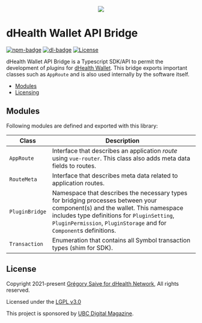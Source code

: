 
<p align="center"><img src="https://dhealth.network/wp-content/uploads/2021/01/dHealth-Network-Logo-color-change.png"></p>

# dHealth Wallet API Bridge

[![npm-badge][npm-badge]][npm-url]
[![dl-badge][dl-badge]][npm-url]
[![License](https://img.shields.io/badge/License-LGPL%203.0%20only-blue.svg)](https://opensource.org/licenses/LGPL-3.0)

dHealth Wallet API Bridge is a Typescript SDK/API to permit the development of *plugins* for [dHealth Wallet][parent-url]. This bridge exports important classes such as `AppRoute` and is also used internally by the software itself.

- [Modules](#modules)
- [Licensing](#license)

## Modules

Following modules are defined and exported with this library:

| Class | Description |
| --- | --- |
| `AppRoute` | Interface that describes an application *route* using `vue-router`. This class also adds meta data fields to routes. |
| `RouteMeta` | Interface that describes meta data related to application routes. |
| `PluginBridge` | Namespace that describes the necessary types for bridging processes between your component(s) and the wallet. This namespace includes type definitions for `PluginSetting`, `PluginPermission`, `PluginStorage` and for `Component`s definitions. |
| `Transaction` | Enumeration that contains all Symbol transaction types (shim for SDK). |

## License

Copyright 2021-present [Grégory Saive for dHealth Network][ref-ltd], All rights reserved.

Licensed under the [LGPL v3.0](LICENSE)

This project is sponsored by [UBC Digital Magazine][mag-url].

[ref-ltd]: https://dhealth.network
[mag-url]: https://ubc.digital
[parent-url]: https://github.com/dhealthproject/dhealth-wallet
[npm-url]: https://www.npmjs.com/package/@dhealth/wallet-api-bridge
[npm-badge]: https://img.shields.io/npm/v/@dhealth/wallet-api-bridge
[dl-badge]: https://img.shields.io/npm/dt/@dhealth/wallet-api-bridge
